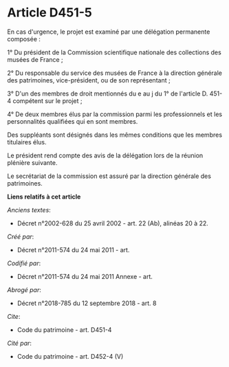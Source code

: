 # Article D451-5

En cas d'urgence, le projet est examiné par une délégation permanente composée :

1° Du président de la Commission scientifique nationale des collections des musées de France ;

2° Du responsable du service des musées de France à la direction générale des patrimoines, vice-président, ou de son
représentant ;

3° D'un des membres de droit mentionnés du e au j du 1° de l'article D. 451-4 compétent sur le projet ;

4° De deux membres élus par la commission parmi les professionnels et les personnalités qualifiées qui en sont membres.

Des suppléants sont désignés dans les mêmes conditions que les membres titulaires élus.

Le président rend compte des avis de la délégation lors de la réunion plénière suivante.

Le secrétariat de la commission est assuré par la direction générale des patrimoines.

**Liens relatifs à cet article**

_Anciens textes_:

  - Décret n°2002-628 du 25 avril 2002 - art. 22 (Ab), alinéas 20 à 22.

_Créé par_:

  - Décret n°2011-574 du 24 mai 2011  - art.

_Codifié par_:

  - Décret n°2011-574 du 24 mai 2011 Annexe - art.

_Abrogé par_:

  - Décret n°2018-785 du 12 septembre 2018 - art. 8

_Cite_:

  - Code du patrimoine - art. D451-4

_Cité par_:

  - Code du patrimoine - art. D452-4 (V)
